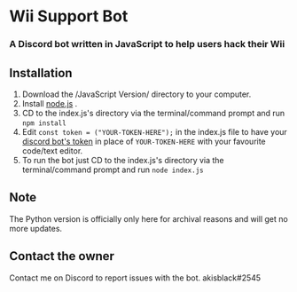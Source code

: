 # Wii Support Bot
### A Discord bot written in JavaScript to help users hack their Wii 


## Installation
1. Download the /JavaScript Version/ directory to your computer.
2. Install [node.js](https://nodejs.org/en/) .
3. CD to the index.js's directory via the terminal/command prompt and run `npm install`
4. Edit `const token = ("YOUR-TOKEN-HERE");` in the index.js file to have your [discord bot's token](https://www.writebots.com/discord-bot-token/) in place of `YOUR-TOKEN-HERE` with your favourite code/text editor.
5. To run the bot just CD to the index.js's directory via the terminal/command prompt and run `node index.js`

## Note 
The Python version is officially only here for archival reasons and will get no more updates.

## Contact the owner
Contact me on Discord to report issues with the bot. akisblack#2545
